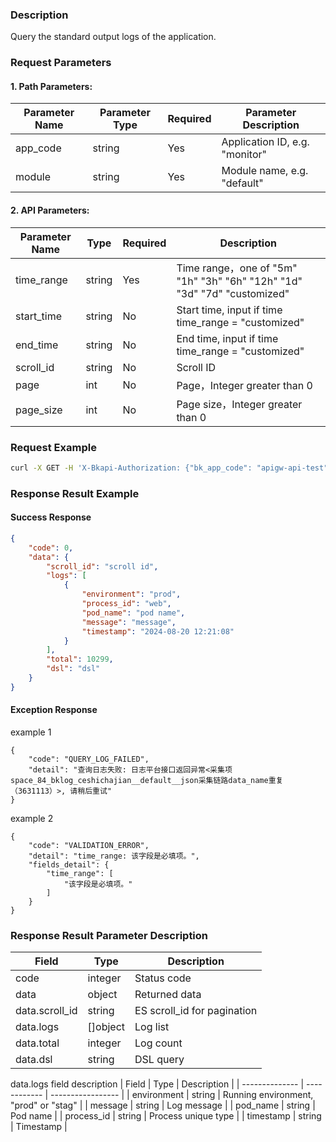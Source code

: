 ### Description

Query the standard output logs of the application.

### Request Parameters

#### 1. Path Parameters:

|   Parameter Name   |    Parameter Type  |  Required  |     Parameter Description     |
| ------------ | ------------ | ------ | ---------------- |
| app_code   | string | Yes | Application ID, e.g. "monitor" |
| module   | string | Yes | Module name, e.g. "default" |

#### 2. API Parameters:

| Parameter Name | Type | Required | Description |
|-------------|--------| ------ |-------------|
| time_range  | string | Yes | Time range，one of "5m" "1h" "3h" "6h" "12h" "1d" "3d" "7d" "customized" |
| start_time  | string | No | Start time, input if time time_range = "customized" |
| end_time    | string | No | End time, input if time time_range = "customized" |
| scroll_id   | string | No | Scroll ID |
| page        | int    | No | Page，Integer greater than 0  |
| page_size   | int    | No | Page size，Integer greater than 0  |

### Request Example

```bash
curl -X GET -H 'X-Bkapi-Authorization: {"bk_app_code": "apigw-api-test", "bk_app_secret": "***", "bk_ticket": "***"}' --insecure 'https://bkapi.example.com/api/bkpaas3/prod/bkapps/applications/{app_code}/modules/{module}/log/standard_output/list/?time_range=1h'
```

### Response Result Example
#### Success Response
```json
{
    "code": 0,
    "data": {
        "scroll_id": "scroll id",
        "logs": [
            {
                "environment": "prod",
                "process_id": "web",
                "pod_name": "pod name",
                "message": "message",
                "timestamp": "2024-08-20 12:21:08"
            }
        ],
        "total": 10299,
        "dsl": "dsl"
    }
}
```

#### Exception Response
example 1
```
{
    "code": "QUERY_LOG_FAILED",
    "detail": "查询日志失败: 日志平台接口返回异常<采集项space_84_bklog_ceshichajian__default__json采集链路data_name重复（3631113）>, 请稍后重试"
}
```
example 2
```
{
    "code": "VALIDATION_ERROR",
    "detail": "time_range: 该字段是必填项。",
    "fields_detail": {
        "time_range": [
            "该字段是必填项。"
        ]
    }
}
```

### Response Result Parameter Description

| Field          | Type         | Description       |
| -------------- | ------------ | ----------------- |
| code           | integer      | Status code       |
| data           | object       | Returned data     |
| data.scroll_id | string       | ES scroll_id for pagination |
| data.logs      | []object     | Log list          |
| data.total     | integer      | Log count         |
| data.dsl       | string       | DSL query         |

data.logs field description
| Field          | Type         | Description       |
| -------------- | ------------ | ----------------- |
| environment    | string       | Running environment, "prod" or "stag" |
| message        | string       | Log message       |
| pod_name       | string       | Pod name          |
| process_id     | string       | Process unique type        |
| timestamp      | string       | Timestamp         |
